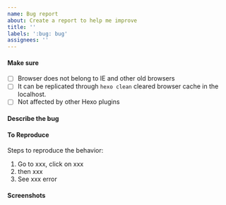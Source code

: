 ```yaml
---
name: Bug report
about: Create a report to help me improve
title: ''
labels: ':bug: bug'
assignees: ''
---
```


#### Make sure
- [ ] Browser does not belong to IE and other old browsers
- [ ] It can be replicated through `hexo clean` cleared browser cache in the localhost.
- [ ] Not affected by other Hexo plugins

#### Describe the bug
<!-- A clear and concise description of what the bug is. -->
<!-- It is better to provide related items of _config.yml -->

#### To Reproduce
Steps to reproduce the behavior:
1. Go to xxx, click on xxx
2. then xxx
3. See xxx error

<!-- It is better to provide the page link that can be reproduced -->
#### Screenshots
